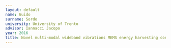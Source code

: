 ```yaml
---
layout: default 
name: Guido
surname: Sordo
university: University of Trento
advisor: Iannacci Jacopo
year: 2016
title: Novel multi-modal wideband vibrations MEMS energy harvesting concepts for self-powered Internet of Things (IoT) applications, with focus on converterâ??s size and power scalability
---
```

